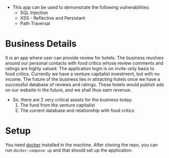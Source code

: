 * This app can be used to demonstrate the following vulnerabilities: 
	* SQL Injection
	* XSS - Reflective and Persistant
	* Path Traversal 	

# Business Details
It is an app where user can provide review for hotels. The business revolves around our personal contacts with food critics whose review comments and ratings are highly valued.
The application login is on invite-only basis to food critics.
Currently we have a venture capitalist investment, but with no income.
The future of the business lies in attracting hotels once we have a successful database of reviews and ratings. These hotels would publish ads on our website in the future, and we shall thus earn revenue.

* So, there are 2 very critical assets for the business today:
	1. The fund from the venture capitalist
	2. The current database and relationship with food critics

# Setup
You need [docker](https://docs.docker.com/engine/installation/) installed in the machine. 
After cloning the repo, you can run ```docker-compose up``` and that should set up the application.
